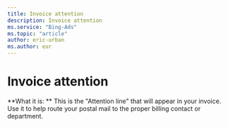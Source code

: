```yaml
---
title: Invoice attention
description: Invoice attention
ms.service: "Bing-Ads"
ms.topic: "article"
author: eric-urban
ms.author: eur
---
```


# Invoice attention

**What it is: **    This is the "Attention line" that will appear in your invoice. Use it to help route your postal mail to the proper billing contact or department.


